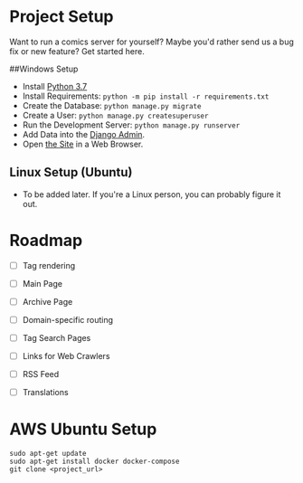 # Project Setup

Want to run a comics server for yourself? Maybe you'd rather send us a bug fix or new feature? Get started here.

##Windows Setup

- Install [Python 3.7](https://www.python.org/downloads/)
- Install Requirements: `python -m pip install -r requirements.txt`
- Create the Database: `python manage.py migrate`
- Create a User: `python manage.py createsuperuser`
- Run the Development Server: `python manage.py runserver`
- Add Data into the [Django Admin](http://localhost:8000/admin/).
- Open [the Site](http://localhost:8000) in a Web Browser.


## Linux Setup (Ubuntu)

- To be added later. If you're a Linux person, you can probably figure it out.


# Roadmap

- [ ] Tag rendering
- [ ] Main Page
- [ ] Archive Page
- [ ] Domain-specific routing
- [ ] Tag Search Pages
- [ ] Links for Web Crawlers
- [ ] RSS Feed
- [ ] Translations


# AWS Ubuntu Setup

```
sudo apt-get update
sudo apt-get install docker docker-compose
git clone <project_url>

```